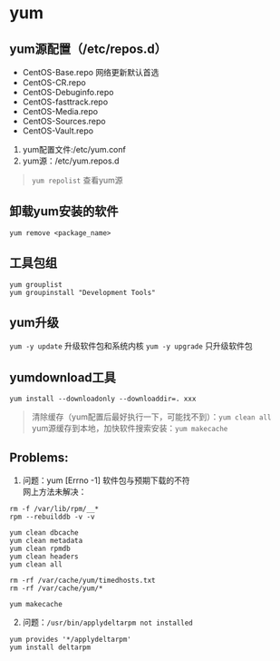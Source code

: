 # yum

yum源配置（/etc/repos.d）
----------
* CentOS-Base.repo   网络更新默认首选
* CentOS-CR.repo
* CentOS-Debuginfo.repo
* CentOS-fasttrack.repo
* CentOS-Media.repo
* CentOS-Sources.repo
* CentOS-Vault.repo

1. yum配置文件:/etc/yum.conf
2. yum源：/etc/yum.repos.d



> `yum repolist` 查看yum源

卸载yum安装的软件
--------------
`yum remove <package_name>`

工具包组
----------
`yum grouplist`<br>
`yum groupinstall "Development Tools"`

yum升级
-------
`yum -y update` 升级软件包和系统内核
`yum -y upgrade` 只升级软件包

yumdownload工具
--------------
`yum install --downloadonly --downloaddir=. xxx`


> 清除缓存（yum配置后最好执行一下，可能找不到）：`yum clean all`<br>
  yum源缓存到本地，加快软件搜索安装：`yum makecache`

Problems:
---------
1. 问题：yum [Errno -1] 软件包与预期下载的不符 <br>
  网上方法未解决：
```
rm -f /var/lib/rpm/__*
rpm --rebuilddb -v -v

yum clean dbcache
yum clean metadata
yum clean rpmdb
yum clean headers
yum clean all

rm -rf /var/cache/yum/timedhosts.txt
rm -rf /var/cache/yum/*

yum makecache
```
2. 问题：`/usr/bin/applydeltarpm not installed`
```
yum provides '*/applydeltarpm'
yum install deltarpm
```
